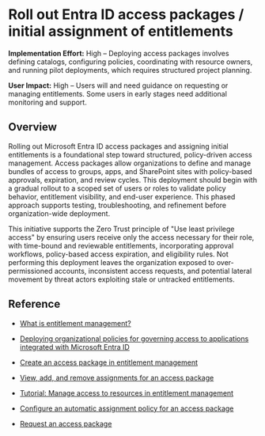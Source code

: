 #  Roll out Entra ID access packages / initial assignment of entitlements

**Implementation Effort:** High – Deploying access packages involves defining catalogs, configuring policies, coordinating with resource owners, and running pilot deployments, which requires structured project planning.

**User Impact:** High – Users will and need guidance on requesting or managing entitlements. Some users in early stages need additional monitoring and support.

## Overview

Rolling out Microsoft Entra ID access packages and assigning initial entitlements is a foundational step toward structured, policy-driven access management. Access packages allow organizations to define and manage bundles of access to groups, apps, and SharePoint sites with policy-based approvals, expiration, and review cycles. This deployment should begin with a gradual rollout to a scoped set of users or roles to validate policy behavior, entitlement visibility, and end-user experience. This phased approach supports testing, troubleshooting, and refinement before organization-wide deployment.

This initiative supports the Zero Trust principle of "Use least privilege access" by ensuring users receive only the access necessary for their role, with time-bound and reviewable entitlements, incorporating approval workflows, policy-based access expiration, and eligibility rules. Not performing this deployment leaves the organization exposed to over-permissioned accounts, inconsistent access requests, and potential lateral movement by threat actors exploiting stale or untracked entitlements.

## Reference

* [What is entitlement management?](https://learn.microsoft.com/entra/id-governance/entitlement-management-overview)


* [Deploying organizational policies for governing access to applications integrated with Microsoft Entra ID](https://learn.microsoft.com/entra/id-governance/identity-governance-applications-deploy)

* [Create an access package in entitlement management](https://learn.microsoft.com/entra/id-governance/entitlement-management-access-package-create)

* [View, add, and remove assignments for an access package](https://learn.microsoft.com/entra/id-governance/entitlement-management-access-package-assignments)

* [Tutorial: Manage access to resources in entitlement management](https://learn.microsoft.com/entra/id-governance/entitlement-management-access-package-first)

* [Configure an automatic assignment policy for an access package](https://learn.microsoft.com/entra/id-governance/entitlement-management-access-package-auto-assignment-policy)

* [Request an access package](https://learn.microsoft.com/entra/id-governance/entitlement-management-request-access)

